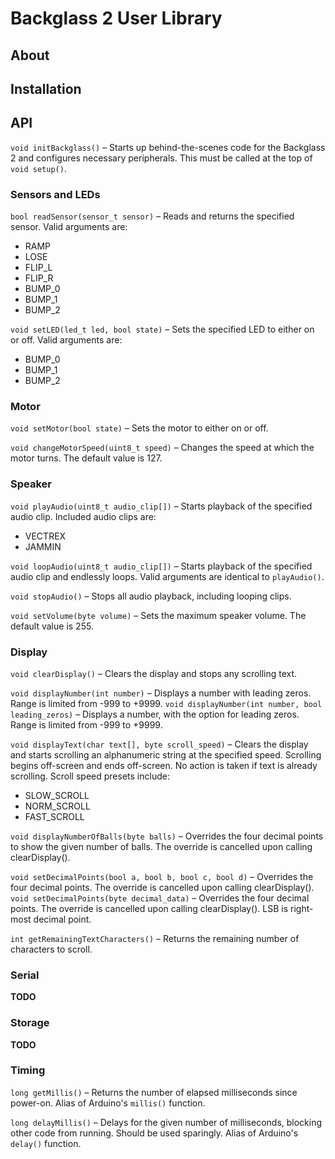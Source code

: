 # Backglass 2 User Library

## About

## Installation

## API

`void initBackglass()` – Starts up behind-the-scenes code for the Backglass 2 and configures necessary peripherals. This must be called at the top of `void setup()`.

### Sensors and LEDs

`bool readSensor(sensor_t sensor)` – Reads and returns the specified sensor. Valid arguments are:

* RAMP
* LOSE
* FLIP_L
* FLIP_R
* BUMP_0
* BUMP_1
* BUMP_2

`void setLED(led_t led, bool state)` – Sets the specified LED to either on or off. Valid arguments are:

* BUMP_0
* BUMP_1
* BUMP_2

### Motor

`void setMotor(bool state)` – Sets the motor to either on or off.

`void changeMotorSpeed(uint8_t speed)` – Changes the speed at which the motor turns. The default value is 127.

### Speaker

`void playAudio(uint8_t audio_clip[])` – Starts playback of the specified audio clip. Included audio clips are:

* VECTREX
* JAMMIN

`void loopAudio(uint8_t audio_clip[])` – Starts playback of the specified audio clip and endlessly loops. Valid arguments are identical to `playAudio()`.

`void stopAudio()` – Stops all audio playback, including looping clips.

`void setVolume(byte volume)` – Sets the maximum speaker volume. The default value is 255.

### Display

`void clearDisplay()` – Clears the display and stops any scrolling text.

`void displayNumber(int number)` – Displays a number with leading zeros. Range is limited from -999 to +9999.
`void displayNumber(int number, bool leading_zeros)` – Displays a number, with the option for leading zeros. Range is limited from -999 to +9999.

`void displayText(char text[], byte scroll_speed)` – Clears the display and starts scrolling an alphanumeric string at the specified speed. Scrolling begins off-screen and ends off-screen. No action is taken if text is already scrolling. Scroll speed presets include:

* SLOW_SCROLL
* NORM_SCROLL
* FAST_SCROLL

`void displayNumberOfBalls(byte balls)` – Overrides the four decimal points to show the given number of balls. The override is cancelled upon calling clearDisplay().

`void setDecimalPoints(bool a, bool b, bool c, bool d)` – Overrides the four decimal points. The override is cancelled upon calling clearDisplay().
`void setDecimalPoints(byte decimal_data)` – Overrides the four decimal points. The override is cancelled upon calling clearDisplay(). LSB is right-most decimal point.

`int getRemainingTextCharacters()` – Returns the remaining number of characters to scroll.

### Serial

**TODO**

### Storage

**TODO**

### Timing

`long getMillis()` – Returns the number of elapsed milliseconds since power-on. Alias of Arduino's `millis()` function.

`long delayMillis()` – Delays for the given number of milliseconds, blocking other code from running. Should be used sparingly. Alias of Arduino's `delay()` function.
